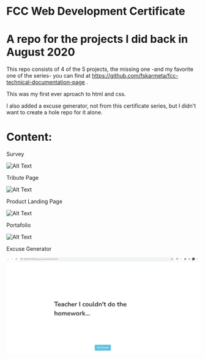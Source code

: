 # FCC Web Development Certificate

# A repo for the projects I did back in August 2020

This repo consists of 4 of the 5 projects, the missing one -and my favorite one of the series- you can find at
https://github.com/fskarmeta/fcc-technical-documentation-page .

This was my first ever aproach to html and css.

I also added a excuse generator, not from this certificate series, but I didn't want to create a hole repo for it alone.

# Content:

Survey

![Alt Text](./Survey/gif.gif)

Tribute Page

![Alt Text](./Tribute-Page/gif.gif)

Product Landing Page

![Alt Text](./Landing-Page/gif.gif)

Portafolio

![Alt Text](./Portafolio/gif.gif)

Excuse Generator

![Alt Text](./Excuse-generator/gif.gif)
